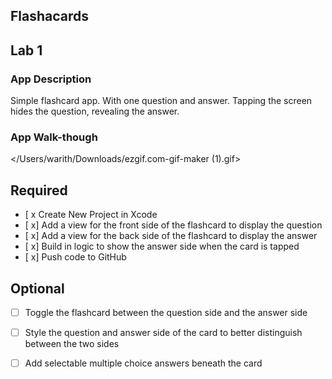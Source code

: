 ## Flashacards


## Lab 1

### App Description
Simple flashcard app. With one question and answer. Tapping the screen hides the question, revealing the answer. 

### App Walk-though
</Users/warith/Downloads/ezgif.com-gif-maker (1).gif>

## Required
- [ x Create New Project in Xcode
- [ x] Add a view for the front side of the flashcard to display the question
- [ x] Add a view for the back side of the flashcard to display the answer
- [ x] Build in logic to show the answer side when the card is tapped
- [ x] Push code to GitHub
## Optional
- [ ] Toggle the flashcard between the question side and the answer side
- [ ] Style the question and answer side of the card to better distinguish between the two sides
- [ ] Add selectable multiple choice answers beneath the card







































